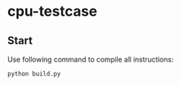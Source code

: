# cpu-testcase

## Start
Use following command to compile all instructions:
```shell
python build.py
```